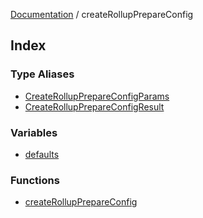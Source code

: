 [Documentation](../README.md) / createRollupPrepareConfig

## Index

### Type Aliases

- [CreateRollupPrepareConfigParams](type-aliases/CreateRollupPrepareConfigParams.md)
- [CreateRollupPrepareConfigResult](type-aliases/CreateRollupPrepareConfigResult.md)

### Variables

- [defaults](variables/defaults.md)

### Functions

- [createRollupPrepareConfig](functions/createRollupPrepareConfig.md)
